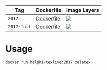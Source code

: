 Tag | Dockerfile | Image Layers
----|------------|-------------
`2017` | [Dockerfile](https://github.com/helphi/Dockerfile-texlive/blob/master/2017/Dockerfile) | [![](https://images.microbadger.com/badges/image/helphi/texlive:2017.svg)](https://microbadger.com/images/helphi/texlive:2017 "Get your own image badge on microbadger.com")
`2017-full` | [Dockerfile](https://github.com/helphi/Dockerfile-texlive/blob/master/2017-full/Dockerfile) | [![](https://images.microbadger.com/badges/image/helphi/texlive:2017-full.svg)](https://microbadger.com/images/helphi/texlive:2017 "Get your own image badge on microbadger.com")

# Usage

```sh
docker run helphi/texlive:2017 xelatex
```
